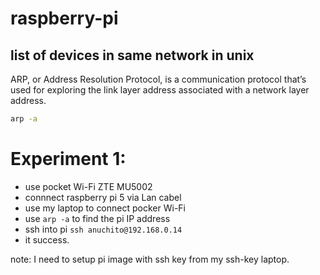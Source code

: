 # raspberry-pi

## list of devices in same network in unix
ARP, or Address Resolution Protocol, is a communication protocol that’s used for exploring the link layer address associated with a network layer address.
```sh
arp -a
```


# Experiment 1:
- use pocket Wi-Fi ZTE MU5002
- connnect raspberry pi 5 via Lan cabel
- use my laptop to connect pocker Wi-Fi
- use `arp -a` to find the pi IP address
- ssh into pi `ssh anuchito@192.168.0.14`
- it success.

note: I need to setup pi image with ssh key from my ssh-key laptop.
